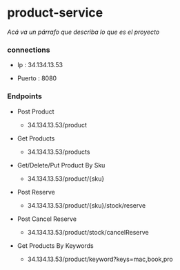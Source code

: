 # product-service

_Acá va un párrafo que describa lo que es el proyecto_

### connections

- Ip : 34.134.13.53

- Puerto : 8080

### Endpoints

- Post Product
  - 34.134.13.53/product
    
- Get Products
  - 34.134.13.53/products

- Get/Delete/Put Product By Sku
  - 34.134.13.53/product/{sku}

- Post Reserve
  - 34.134.13.53/product/{sku}/stock/reserve

- Post Cancel Reserve
  - 34.134.13.53/product/stock/cancelReserve

- Get Products By Keywords
  - 34.134.13.53/product/keyword?keys=mac,book,pro
    
    
    
    





